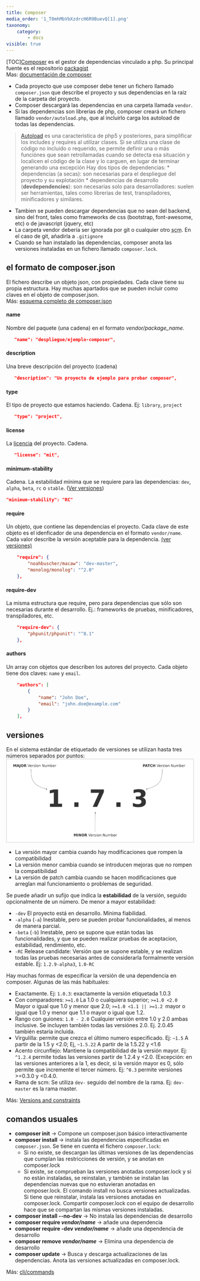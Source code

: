 ```yaml
---
title: Composer
media_order: '1_T0mhMbVbXzdrcH6R9BuevQ[1].png'
taxonomy:
    category:
        - docs
visible: true
---
```


[TOC][Composer](https://getcomposer.org) es el gestor de dependencias vinculado a php. Su principal fuente es el repositorio [packagist](https://packagist.org/)  
Mas: [documentación de composer](https://getcomposer.org/doc/)

* Cada proyecto que use composer debe tener un fichero llamado `composer.json` que describe el proyecto y sus dependencias en la raíz de la carpeta del proyecto.
* Composer descargará las dependencias en una carpeta llamada  `vendor`.
* Si las dependencias son librerias de php, composer creará un fichero llamado `vendor/autoload.php`, que al incluirlo carga los autoload de todas las dependencias.
> [Autoload](https://developer.hyvor.com/php/autoload-classes-namespaces) es una característica de php5 y posteriores, para simplificar los includes y requires al utilizar clases.
> Si se utiliza una clase de código no incluido o requerido, se permite definir una o más funciónes que sean retrollamadas cuando se detecta esa situación y
> localicen el código de la clase y lo carguen, en lugar de terminar generando una excepción
Hay dos tipos de dependencias:
    * dependencias (a secas): son necesarias para el despliegue del proyecto y su explotación
    * dependencias de desarrollo (**devdependencies**): son necesarias solo para desarrolladores: suelen ser herramientas, tales como librerias de test, transpiladores, minificadores y similares.
* Tambien se pueden descargar dependencias que no sean del backend, sino del front, tales como frameworks de css (bootstrap, font-awesome, etc) o de javascript (jquery, etc)
* La carpeta vendor debería ser ignorada por git o cualquier otro <abbr title="source code manager">scm</abbr>. En el caso de git, añadirla a `.gitignore`
* Cuando se han instalado las dependencias, composer anota las versiones instaladas en un fichero llamado `composer.lock`.

## el formato de composer.json
El fichero describe un objeto json, con propiedades. Cada clave tiene su propia estructura. Hay muchas apartados que se pueden incluir como claves en el objeto de composer.json.  
Más: [esquema completo de composer.json](https://getcomposer.org/doc/04-schema.md)

#### name
Nombre del paquete (una cadena) en el formato _vendor/package_name_.
```json
   "name": "despliegue/ejemplo-composer",
```

#### description
Una breve descripción del proyecto (cadena)
```json
   "description": "Un proyecto de ejemplo para probar composer",
```
#### type
El tipo de proyecto que estamos haciendo. Cadena. Ej: `library`, `project`
```json
   "type": "project",
```
#### license
La [licencia](https://spdx.org/licenses/) del proyecto. Cadena.
```json   
   "license": "mit",
```

#### minimum-stability
Cadena. La estabilidad mínima que se requiere para las dependencias: `dev`, `alpha`, `beta`, `rc` o `stable`. ([Ver versiones](#versiones))
```json
"minimum-stability": "RC"
```

#### require
Un objeto, que contiene las dependencias el proyecto. Cada clave de este objeto es el idenficador de una dependencia en el formato `vendor/name`. Cada valor describe la versión aceptable para la dependencia. [(ver versiones)](#versiones)
```json
    "require": {
        "noahbuscher/macaw": "dev-master",
        "monolog/monolog": "^2.0"
    },
```

#### require-dev
La misma estructura que require, pero para dependencias que sólo son necesarias durante el desarrollo. Ej.: frameworks de pruebas, minificadores, transpiladores, etc.
```json
    "require-dev": {
        "phpunit/phpunit": "^8.1"
    },
```
#### authors
Un array con objetos que describen los autores del proyecto. Cada objeto tiene dos claves: `name` y `email`.
```json
    "authors": [
        {
            "name": "John Doe",
            "email": "john.doe@example.com"
        }
    ],
```

## versiones

En el sistema estándar de etiquetado de versiones se utilizan hasta tres números separados por puntos:
![Standard version system](1_T0mhMbVbXzdrcH6R9BuevQ%5B1%5D.png)
* La versión mayor cambia cuando hay modificaciones que rompen la compatibilidad
* La versión menor cambia cuando se introducen mejoras que no rompen la compatibilidad
* La versión de patch cambia cuando se hacen modificaciones que arreglan mal funcionamiento o problemas de seguridad.

Se puede añadir un sufijo que indica la **estabilidad** de la versión, seguido opcionalmente de un número. De menor a mayor estabilidad:
* `-dev` El proyecto está en desarrollo. Mínima fiabilidad.
* `-alpha` (`-a`) Inestable, pero se pueden probar funcionalidades, al menos de manera parcial.
* `-beta` (`-b`) Inestable, pero se supone que están todas las funcionalidades, y que se pueden realizar pruebas de aceptacion, estabilidad, rendimiento, etc.
* `-RC` Release candidate: Versión que se supone estable, y se realizan todas las pruebas necesarias antes de considerarla formalmente versión estable.
Ej: `1.2.9-alpha3`, `1.0-RC`

Hay muchas formas de especificar la versión de una dependencia en composer. Algunas de las más habituales:
* Exactamente. Ej: `1.0.3`: exactamente la versión etiquetada 1.0.3
* Con comparadores: `>=1.0` La 1.0 o cualquiera superior; `>=1.0 <2.0` Mayor o igual que 1.0 y menor que 2.0; `>=1.0 <1.1 || >=1.2 `mayor o igual que 1.0 y menor que 1.1 o mayor o igual que 1.2.
* Rango con guiones: `1.0 - 2.0` Cualquier versión entre 1.0 y 2.0 ambas inclusive. Se incluyen también todas las versiónes 2.0. Ej. 2.0.45 también estaría incluida.
* Virgulilla: permite que crezca el último numero especificado. Ej: `~1.5` A partir de la 1.5 y <2.0; Ej, `~1.5.22` A partir de la 1.5.22 y <1.6
* Acento circunflejo: Mantiene la compatibilidad de la versión mayor. Ej: `^1.2.4` permite todas las versiones partir de 1.2.4 y <2.0. (Excepción: en las versiones anteriores a la 1, es decir, si la versión mayor es 0, sólo permite que incremente el tercer número. Ej: `^0.3` permite versiones >=0.3.0 y <0.4.0. 
* Rama de scm: Se utiliza `dev-` seguido del nombre de la rama. Ej: `dev-master` es la rama master.

Más: [Versions and constraints](https://getcomposer.org/doc/articles/versions.md)

## comandos usuales

* **composer init** → Compone un composer.json básico interactivamente
* **composer install** → instala las dependencias especificadas en `composer.json`. Se tiene en cuenta el fichero `composer.lock`:
    * Si no existe, se descargan las últimas versiones de las dependencias que cumplan las restricciones de versión, y se anotan en composer.lock
    * Si existe, se comprueban las versiones anotadas composer.lock y si no están instaladas, se reinstalan, y también se instalan las dependencias nuevas que no estuvieran anotadas en composer.lock.
El comando install no busca versiones actualizadas. Si tiene que reinstalar, instala las versiones anotadas en composer.lock. Compartir composer.lock con el equipo de desarrollo hace que se compartan las mismas versiones instaladas.
* **composer install --no-dev** → No instala las dependencias de desarrollo
* **composer require _vendor/name_** → añade una dependencia
* **composer require -dev _vendor/name_** → añade una dependencia de desarrollo
* **composer remove _vendor/name_** → Elimina una dependencia de desarrollo
* **composer update** → Busca y descarga actualizaciones de las dependencias. Anota las versiones actualizadas en composer.lock.

Más: [cli/commands](https://getcomposer.org/doc/03-cli.md)



